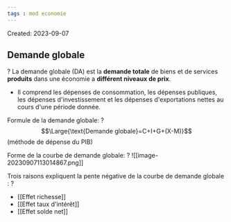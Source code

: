```yaml
---
tags : mod economie
---
```

Created: 2023-09-07

## Demande globale 
?
La demande globale (DA) est la **demande totale** de biens et de services **produits** dans une économie a **différent niveaux de prix**. 
- Il comprend les dépenses de consommation, les dépenses publiques, les dépenses d'investissement et les dépenses d'exportations nettes au cours d'une période donnée.

Formule de la demande globale:
?
$$\Large{\text{Demande globale}=C+I+G+(X-M)}$$
(méthode de dépense du PIB)

Forme de la courbe de demande globale:
?
![[image-20230907113014867.png]]


Trois raisons expliquent la pente négative de la courbe de demande globale :
?
- [[Effet richesse]] 
- [[Effet taux d'intérêt]]
- [[Effet solde net]] 

